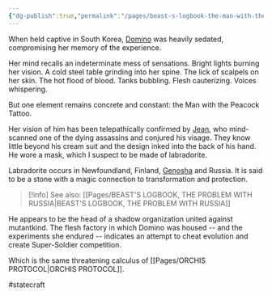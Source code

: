 ```yaml
---
{"dg-publish":true,"permalink":"/pages/beast-s-logbook-the-man-with-the-peacock-tattoo/","dgShowLocalGraph":true}
---
```



When held captive in South Korea, [Domino](https://x-men.fandom.com/wiki/Domino?so=search) was heavily sedated, compromising her memory of the experience. 

Her mind recalls an indeterminate mess of sensations. Bright lights burning her vision. A cold steel table grinding into her spine. The lick of scalpels on her skin. The hot flood of blood. Tanks bubbling. Flesh cauterizing. Voices whispering. 

But one element remains concrete and constant: the Man with the Peacock Tattoo. 

Her vision of him has been telepathically confirmed by [Jean](https://x-men.fandom.com/wiki/Jean_Grey?so=search), who mind-scanned one of the dying assassins and conjured his visage. 
They know little beyond his cream suit and the design inked into the back of his hand. He wore a mask, which I suspect to be made of labradorite. 

Labradorite occurs in Newfoundland, Finland, [Genosha](https://x-men.fandom.com/wiki/Genosha?so=search) and Russia. It is said to be a stone with a magic connection to transformation and protection. 

>[!info] See also:
>[[Pages/BEAST'S LOGBOOK, THE PROBLEM WITH RUSSIA\|BEAST'S LOGBOOK, THE PROBLEM WITH RUSSIA]]

He appears to be the head of a shadow organization united against mutantkind. The flesh factory in which Domino was housed -- and the experiments she endured -- indicates an attempt to cheat evolution and create Super-Soldier competition. 

Which is the same threatening calculus of [[Pages/ORCHIS PROTOCOL\|ORCHIS PROTOCOL]]. 

#statecraft 